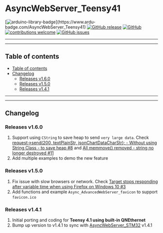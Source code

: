 # AsyncWebServer_Teensy41

[![arduino-library-badge](https://www.ardu-badge.com/badge/AsyncWebServer_Teensy41.svg?)](https://www.ardu-badge.com/AsyncWebServer_Teensy41)
[![GitHub release](https://img.shields.io/github/release/khoih-prog/AsyncWebServer_Teensy41.svg)](https://github.com/khoih-prog/AsyncWebServer_Teensy41/releases)
[![GitHub](https://img.shields.io/github/license/mashape/apistatus.svg)](https://github.com/khoih-prog/AsyncWebServer_Teensy41/blob/master/LICENSE)
[![contributions welcome](https://img.shields.io/badge/contributions-welcome-brightgreen.svg?style=flat)](#Contributing)
[![GitHub issues](https://img.shields.io/github/issues/khoih-prog/AsyncWebServer_Teensy41.svg)](http://github.com/khoih-prog/AsyncWebServer_Teensy41/issues)

---
---

## Table of contents

* [Table of contents](#table-of-contents)
* [Changelog](#changelog)
  * [Releases v1.6.0](#releases-v160)
  * [Releases v1.5.0](#releases-v150)
  * [Releases v1.4.1](#releases-v141)

---
---

## Changelog

### Releases v1.6.0

1. Support using `CString` to save heap to send `very large data`. Check [request->send(200, textPlainStr, jsonChartDataCharStr); - Without using String Class - to save heap #8](https://github.com/khoih-prog/Portenta_H7_AsyncWebServer/pull/8) and [All memmove() removed - string no longer destroyed #11](https://github.com/khoih-prog/Portenta_H7_AsyncWebServer/pull/11)
2. Add multiple examples to demo the new feature

### Releases v1.5.0

1. Fix issue with slow browsers or network. Check [Target stops responding after variable time when using Firefox on Windows 10 #3](https://github.com/khoih-prog/AsyncWebServer_RP2040W/issues/3)
2. Add functions and example `Async_AdvancedWebServer_favicon` to support `favicon.ico`

### Releases v1.4.1

1. Initial porting and coding for **Teensy 4.1 using built-in QNEthernet**
2. Bump up version to v1.4.1 to sync with [AsyncWebServer_STM32](https://github.com/khoih-prog/AsyncWebServer_STM32) v1.4.1



